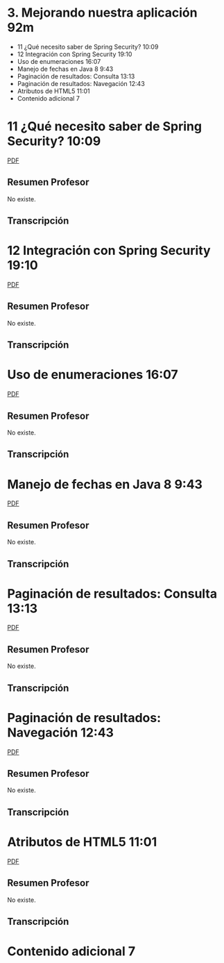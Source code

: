 # 3. Mejorando nuestra aplicación 92m

   * 11 ¿Qué necesito saber de Spring Security? 10:09 
   * 12 Integración con Spring Security 19:10 
   * Uso de enumeraciones 16:07 
   * Manejo de fechas en Java 8 9:43 
   * Paginación de resultados: Consulta 13:13 
   * Paginación de resultados: Navegación 12:43 
   * Atributos de HTML5 11:01 
   * Contenido adicional 7
   
# 11 ¿Qué necesito saber de Spring Security? 10:09

[PDF ](pdfs/)

## Resumen Profesor

No existe.

## Transcripción

# 12 Integración con Spring Security 19:10 

[PDF ](pdfs/)

## Resumen Profesor

No existe.

## Transcripción

# Uso de enumeraciones 16:07 

[PDF ](pdfs/)

## Resumen Profesor

No existe.

## Transcripción

# Manejo de fechas en Java 8 9:43 

[PDF ](pdfs/)

## Resumen Profesor

No existe.

## Transcripción

# Paginación de resultados: Consulta 13:13

[PDF ](pdfs/)

## Resumen Profesor

No existe.

## Transcripción

# Paginación de resultados: Navegación 12:43 

[PDF ](pdfs/)

## Resumen Profesor

No existe.

## Transcripción

# Atributos de HTML5 11:01 

[PDF ](pdfs/)

## Resumen Profesor

No existe.

## Transcripción

# Contenido adicional 7   
